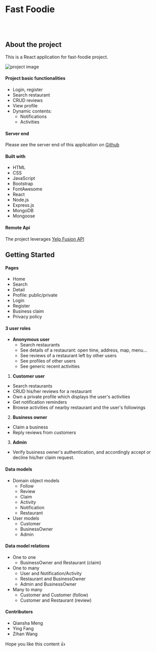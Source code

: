 # Fast Foodie

<br />
<br />

## About the project
This is a React application for fast-foodie project.

![project image](https://i.postimg.cc/zzdFj8QP/Screen-Shot-2021-12-14-at-7-21-31-PM.png)


#### Project basic functionalities
- Login, register
- Search restaurant
- CRUD reviews
- View profile
- Dynamic contents: 
  - Notifications
  - Activities


#### Server end
Please see the server end of this application on [Github](https://github.com/mengqianshasha/fast-foodie-server)


#### Built with
- HTML
- CSS
- JavaScript
- Bootstrap
- FontAwesome
- React
- Node.js
- Express.js
- MongoDB
- Mongoose


#### Remote Api
The project leverages [Yelp Fusion API](https://fusion.yelp.com/)



## Getting Started

#### Pages
- Home
- Search
- Detail
- Profile: public/private
- Login
- Register
- Business claim
- Privacy policy


#### 3 user roles
* **Anonymous user**
  - Search restaurants
  - See details of a restaurant: open time, address, map, menu...
  - See reviews of a restaurant left by other users
  - See profiles of other users
  - See generic recent activities
1. **Customer user**
  - Search restaurants
  - CRUD his/her reviews for a restaurant
  - Own a private profile which displays the user's activities
  - Get notification reminders
  - Browse activities of nearby restaurant and the user's followings
2. **Business owner**
  - Claim a business
  - Reply reviews from customers
3. **Admin**
  - Verify business owner's authentication, and accordingly accept or decline his/her claim request.


#### Data models
- Domain object models
  - Follow
  - Review
  - Claim
  - Activity
  - Notification
  - Restaurant
- User models
  - Customer
  - BusinessOwner
  - Admin
 
 
#### Data model relations
- One to one
  - BusinessOwner and Restaurant (claim)
- One to many
  - User and Notification/Activity
  - Restaurant and BusinessOwner
  - Admin and BusinessOwner
- Many to many
  - Customer and Customer (follow)
  - Customer and Restaurant (review)


#### Contributors
- Qiansha Meng
- Ying Fang
- Zihan Wang


Hope you like this content :thumbsup:
